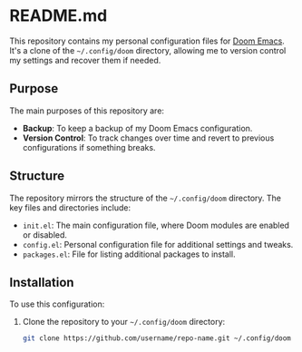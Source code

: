# README.md

This repository contains my personal configuration files for [Doom Emacs](https://github.com/doomemacs/doomemacs). It's a clone of the `~/.config/doom` directory, allowing me to version control my settings and recover them if needed.

## Purpose

The main purposes of this repository are:
- **Backup**: To keep a backup of my Doom Emacs configuration.
- **Version Control**: To track changes over time and revert to previous configurations if something breaks.

## Structure

The repository mirrors the structure of the `~/.config/doom` directory. The key files and directories include:

- `init.el`: The main configuration file, where Doom modules are enabled or disabled.
- `config.el`: Personal configuration file for additional settings and tweaks.
- `packages.el`: File for listing additional packages to install.

## Installation

To use this configuration:

1. Clone the repository to your `~/.config/doom` directory:

   ```bash
   git clone https://github.com/username/repo-name.git ~/.config/doom

